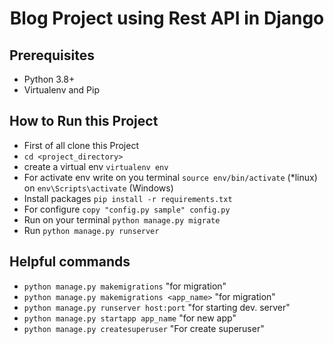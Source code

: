 <h1 align='center'>Blog Project using Rest API in Django</h1>


## Prerequisites
  - Python 3.8+
  - Virtualenv and Pip

## How to Run this Project

  - First of all clone this Project
  - `cd <project_directory>` 
  - create a virtual env `virtualenv env`
  - For activate env write on you terminal `source env/bin/activate` (*linux) on `env\Scripts\activate` (Windows)
  - Install packages `pip install -r requirements.txt`
  - For configure `copy "config.py sample" config.py`
  - Run on your terminal `python manage.py migrate`
  - Run `python manage.py runserver`

## Helpful commands
  - `python manage.py makemigrations` "for migration"
  - `python manage.py makemigrations <app_name>` "for migration"
  - `python manage.py runserver host:port` "for starting dev. server"
  - `python manage.py startapp app_name` "for new app"
  - `python manage.py createsuperuser` "For create superuser"


